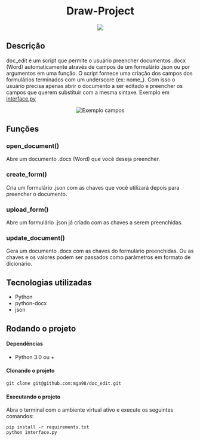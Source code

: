 <h1 align="center"> Draw-Project </h1>

<p align="center">
<img src="http://img.shields.io/static/v1?label=STATUS&message=EM%20DESENVOLVIMENTO&color=GREEN&style=for-the-badge"/>
</p>

<h2> Descrição </h2>

<p>
    doc_edit é um script que permite o usuário preencher documentos .docx (Word)
    automaticamente através de campos de um formulário .json ou por argumentos em uma função. O script fornece uma criação dos campos dos formulários terminados com um underscore (ex: nome_). Com isso o usuário precisa apenas abrir o documento a ser editado e preencher os campos que querem substituir com a mesma sintaxe. Exemplo em
    <a href="https://github.com/mga98/doc_edit/blob/main/interface.py">interface.py</a>

<div align='center'>

![Exemplo campos](https://user-images.githubusercontent.com/95861523/219868755-fed5fa5d-75a3-4e1e-92fc-2ec8f67237e7.png)

</div>

</p>

<h2> Funções </h2>

<h3>open_document()</h3>
<p>Abre um documento .docx (Word) que você deseja preencher.</p>

<h3>create_form()</h3>
<p>Cria um formulário .json com as chaves que você utilizará depois para preencher o documento.</p>

<h3>upload_form()</h3>
<p>Abre um formulário .json já criado com as chaves a serem preenchidas.</p>

<h3>update_document()</h3>
<p>Gera um documento .docx com as chaves do formulário preenchidas. Ou as chaves e os valores podem ser passados como parâmetros em formato de dicionário.</p>

<h2> Tecnologias utilizadas </h2>

<ul>
<li>Python</li>
<li>python-docx</li>
<li>json</li>
</ul>

<h2> Rodando o projeto </h2>
<h4> Dependências </h4>
<ul>
<li>Python 3.0 ou +</li>
</ul>
<h4> Clonando o projeto </h4>

```
git clone git@github.com:mga98/doc_edit.git
```

<h4> Executando o projeto </h4>
<p> Abra o terminal com o ambiente virtual ativo e execute os seguintes comandos: </p>

```
pip install -r requirements.txt
python interface.py
```
